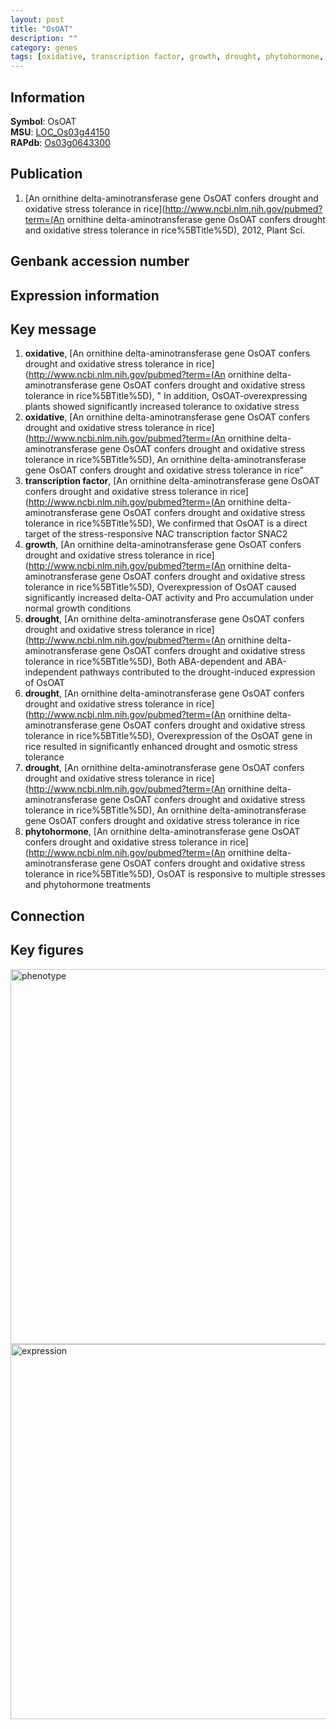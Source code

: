 ```yaml
---
layout: post
title: "OsOAT"
description: ""
category: genes
tags: [oxidative, transcription factor, growth, drought, phytohormone, Gene]
---
```


## Information
__Symbol__: OsOAT  
__MSU__: [LOC_Os03g44150](http://rice.plantbiology.msu.edu/cgi-bin/ORF_infopage.cgi?orf=LOC_Os03g44150)  
__RAPdb__: [Os03g0643300](http://rapdb.dna.affrc.go.jp/viewer/gbrowse_details/irgsp1?name=Os03g0643300)  

## Publication
1. [An ornithine delta-aminotransferase gene OsOAT confers drought and oxidative stress tolerance in rice](http://www.ncbi.nlm.nih.gov/pubmed?term=(An ornithine delta-aminotransferase gene OsOAT confers drought and oxidative stress tolerance in rice%5BTitle%5D), 2012, Plant Sci.

## Genbank accession number

## Expression information

## Key message
1. __oxidative__, [An ornithine delta-aminotransferase gene OsOAT confers drought and oxidative stress tolerance in rice](http://www.ncbi.nlm.nih.gov/pubmed?term=(An ornithine delta-aminotransferase gene OsOAT confers drought and oxidative stress tolerance in rice%5BTitle%5D), " In addition, OsOAT-overexpressing plants showed significantly increased tolerance to oxidative stress
2. __oxidative__, [An ornithine delta-aminotransferase gene OsOAT confers drought and oxidative stress tolerance in rice](http://www.ncbi.nlm.nih.gov/pubmed?term=(An ornithine delta-aminotransferase gene OsOAT confers drought and oxidative stress tolerance in rice%5BTitle%5D), An ornithine delta-aminotransferase gene OsOAT confers drought and oxidative stress tolerance in rice"
3. __transcription factor__, [An ornithine delta-aminotransferase gene OsOAT confers drought and oxidative stress tolerance in rice](http://www.ncbi.nlm.nih.gov/pubmed?term=(An ornithine delta-aminotransferase gene OsOAT confers drought and oxidative stress tolerance in rice%5BTitle%5D),  We confirmed that OsOAT is a direct target of the stress-responsive NAC transcription factor SNAC2
4. __growth__, [An ornithine delta-aminotransferase gene OsOAT confers drought and oxidative stress tolerance in rice](http://www.ncbi.nlm.nih.gov/pubmed?term=(An ornithine delta-aminotransferase gene OsOAT confers drought and oxidative stress tolerance in rice%5BTitle%5D),  Overexpression of OsOAT caused significantly increased delta-OAT activity and Pro accumulation under normal growth conditions
5. __drought__, [An ornithine delta-aminotransferase gene OsOAT confers drought and oxidative stress tolerance in rice](http://www.ncbi.nlm.nih.gov/pubmed?term=(An ornithine delta-aminotransferase gene OsOAT confers drought and oxidative stress tolerance in rice%5BTitle%5D),  Both ABA-dependent and ABA-independent pathways contributed to the drought-induced expression of OsOAT
6. __drought__, [An ornithine delta-aminotransferase gene OsOAT confers drought and oxidative stress tolerance in rice](http://www.ncbi.nlm.nih.gov/pubmed?term=(An ornithine delta-aminotransferase gene OsOAT confers drought and oxidative stress tolerance in rice%5BTitle%5D),  Overexpression of the OsOAT gene in rice resulted in significantly enhanced drought and osmotic stress tolerance
7. __drought__, [An ornithine delta-aminotransferase gene OsOAT confers drought and oxidative stress tolerance in rice](http://www.ncbi.nlm.nih.gov/pubmed?term=(An ornithine delta-aminotransferase gene OsOAT confers drought and oxidative stress tolerance in rice%5BTitle%5D), An ornithine delta-aminotransferase gene OsOAT confers drought and oxidative stress tolerance in rice
8. __phytohormone__, [An ornithine delta-aminotransferase gene OsOAT confers drought and oxidative stress tolerance in rice](http://www.ncbi.nlm.nih.gov/pubmed?term=(An ornithine delta-aminotransferase gene OsOAT confers drought and oxidative stress tolerance in rice%5BTitle%5D),  OsOAT is responsive to multiple stresses and phytohormone treatments

## Connection

## Key figures
<img src="http://ricencode.github.io/images/OsOAT.pheno.png" alt="phenotype"  style="width: 600px;"/>

<img src="http://ricencode.github.io/images/OsOAT.exp.png" alt="expression"  style="width: 600px;"/>


